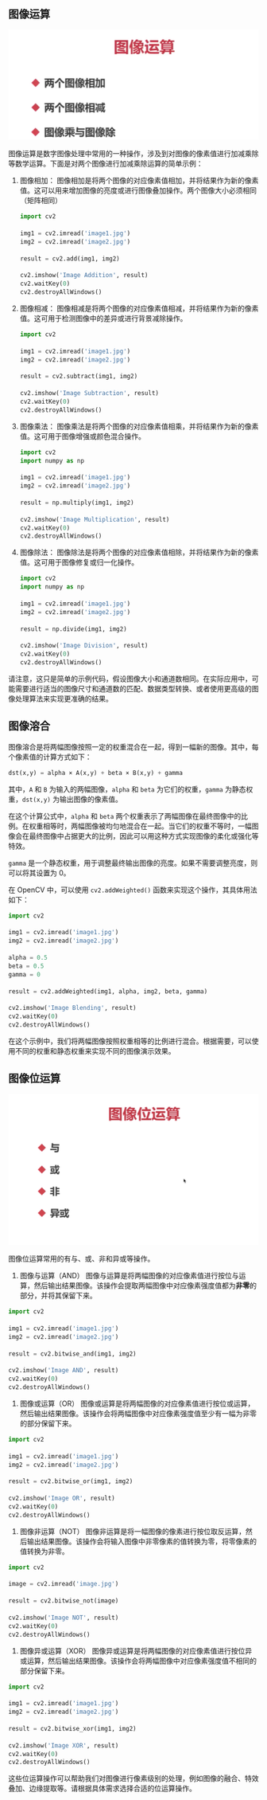 ## 图像运算

![image-20231213144042772](img/image-20231213144042772.png)

图像运算是数字图像处理中常用的一种操作，涉及到对图像的像素值进行加减乘除等数学运算。下面是对两个图像进行加减乘除运算的简单示例：

1. 图像相加：
   图像相加是将两个图像的对应像素值相加，并将结果作为新的像素值。这可以用来增加图像的亮度或进行图像叠加操作。两个图像大小必须相同（矩阵相同）

   ```python
   import cv2
   
   img1 = cv2.imread('image1.jpg')
   img2 = cv2.imread('image2.jpg')
   
   result = cv2.add(img1, img2)
   
   cv2.imshow('Image Addition', result)
   cv2.waitKey(0)
   cv2.destroyAllWindows()
   ```

   

2. 图像相减：
   图像相减是将两个图像的对应像素值相减，并将结果作为新的像素值。这可用于检测图像中的差异或进行背景减除操作。

   ```python
   import cv2
   
   img1 = cv2.imread('image1.jpg')
   img2 = cv2.imread('image2.jpg')
   
   result = cv2.subtract(img1, img2)
   
   cv2.imshow('Image Subtraction', result)
   cv2.waitKey(0)
   cv2.destroyAllWindows()
   ```

   

3. 图像乘法：
   图像乘法是将两个图像的对应像素值相乘，并将结果作为新的像素值。这可用于图像增强或颜色混合操作。

   ```python
   import cv2
   import numpy as np
   
   img1 = cv2.imread('image1.jpg')
   img2 = cv2.imread('image2.jpg')
   
   result = np.multiply(img1, img2)
   
   cv2.imshow('Image Multiplication', result)
   cv2.waitKey(0)
   cv2.destroyAllWindows()
   ```

   

4. 图像除法：
   图像除法是将两个图像的对应像素值相除，并将结果作为新的像素值。这可用于图像修复或归一化操作。

   ```python
   import cv2
   import numpy as np
   
   img1 = cv2.imread('image1.jpg')
   img2 = cv2.imread('image2.jpg')
   
   result = np.divide(img1, img2)
   
   cv2.imshow('Image Division', result)
   cv2.waitKey(0)
   cv2.destroyAllWindows()
   ```

   

请注意，这只是简单的示例代码，假设图像大小和通道数相同。在实际应用中，可能需要进行适当的图像尺寸和通道数的匹配、数据类型转换、或者使用更高级的图像处理算法来实现更准确的结果。



## 图像溶合

图像溶合是将两幅图像按照一定的权重混合在一起，得到一幅新的图像。其中，每个像素值的计算方式如下：

```python
dst(x,y) = alpha × A(x,y) + beta × B(x,y) + gamma
```



其中，`A` 和 `B` 为输入的两幅图像，`alpha` 和 `beta` 为它们的权重，`gamma` 为静态权重，`dst(x,y)` 为输出图像的像素值。

在这个计算公式中，`alpha` 和 `beta` 两个权重表示了两幅图像在最终图像中的比例。在权重相等时，两幅图像被均匀地混合在一起。当它们的权重不等时，一幅图像会在最终图像中占据更大的比例，因此可以用这种方式实现图像的柔化或强化等特效。

`gamma` 是一个静态权重，用于调整最终输出图像的亮度。如果不需要调整亮度，则可以将其设置为 0。

在 OpenCV 中，可以使用 `cv2.addWeighted()` 函数来实现这个操作，其具体用法如下：

```python
import cv2

img1 = cv2.imread('image1.jpg')
img2 = cv2.imread('image2.jpg')

alpha = 0.5
beta = 0.5
gamma = 0

result = cv2.addWeighted(img1, alpha, img2, beta, gamma)

cv2.imshow('Image Blending', result)
cv2.waitKey(0)
cv2.destroyAllWindows()
```

在这个示例中，我们将两幅图像按照权重相等的比例进行混合。根据需要，可以使用不同的权重和静态权重来实现不同的图像演示效果。

## 图像位运算

![image-20231213152902995](img/image-20231213152902995.png)


图像位运算常用的有与、或、非和异或等操作。

1. 图像与运算（AND）
   图像与运算是将两幅图像的对应像素值进行按位与运算，然后输出结果图像。该操作会提取两幅图像中对应像素强度值都为**非零**的部分，并将其保留下来。

```python
import cv2

img1 = cv2.imread('image1.jpg')
img2 = cv2.imread('image2.jpg')

result = cv2.bitwise_and(img1, img2)

cv2.imshow('Image AND', result)
cv2.waitKey(0)
cv2.destroyAllWindows()
```



1. 图像或运算（OR）
   图像或运算是将两幅图像的对应像素值进行按位或运算，然后输出结果图像。该操作会将两幅图像中对应像素强度值至少有一幅为非零的部分保留下来。

```python
import cv2

img1 = cv2.imread('image1.jpg')
img2 = cv2.imread('image2.jpg')

result = cv2.bitwise_or(img1, img2)

cv2.imshow('Image OR', result)
cv2.waitKey(0)
cv2.destroyAllWindows()
```



1. 图像非运算（NOT）
   图像非运算是将一幅图像的像素进行按位取反运算，然后输出结果图像。该操作会将输入图像中非零像素的值转换为零，将零像素的值转换为非零。

```python
import cv2

image = cv2.imread('image.jpg')

result = cv2.bitwise_not(image)

cv2.imshow('Image NOT', result)
cv2.waitKey(0)
cv2.destroyAllWindows()
```



1. 图像异或运算（XOR）
   图像异或运算是将两幅图像的对应像素值进行按位异或运算，然后输出结果图像。该操作会将两幅图像中对应像素强度值不相同的部分保留下来。

```python
import cv2

img1 = cv2.imread('image1.jpg')
img2 = cv2.imread('image2.jpg')

result = cv2.bitwise_xor(img1, img2)

cv2.imshow('Image XOR', result)
cv2.waitKey(0)
cv2.destroyAllWindows()
```



这些位运算操作可以帮助我们对图像进行像素级别的处理，例如图像的融合、特效叠加、边缘提取等。请根据具体需求选择合适的位运算操作。

